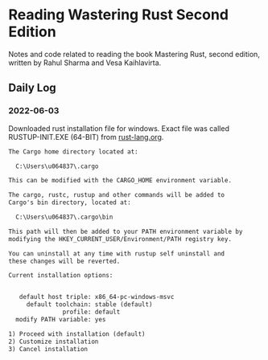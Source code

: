 # Reading Wastering Rust Second Edition

Notes and code related to reading the book Mastering Rust, second edition, written by Rahul Sharma and Vesa Kaihlavirta.

## Daily Log

### 2022-06-03

Downloaded rust installation file for windows. Exact file was called RUSTUP-INIT.EXE (64-BIT) from [rust-lang.org](www.rust-lang.org/tools/install).

```txt
The Cargo home directory located at:

  C:\Users\u064837\.cargo

This can be modified with the CARGO_HOME environment variable.

The cargo, rustc, rustup and other commands will be added to
Cargo's bin directory, located at:

  C:\Users\u064837\.cargo\bin

This path will then be added to your PATH environment variable by
modifying the HKEY_CURRENT_USER/Environment/PATH registry key.

You can uninstall at any time with rustup self uninstall and
these changes will be reverted.

Current installation options:


   default host triple: x86_64-pc-windows-msvc
     default toolchain: stable (default)
               profile: default
  modify PATH variable: yes

1) Proceed with installation (default)
2) Customize installation
3) Cancel installation
```
